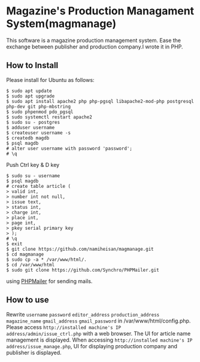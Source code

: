 
# Magazine's Production Managament System(magmanage)
This software is a magazine production management system. Ease the exchange between publisher and production company.I wrote it in PHP.

## How to Install
Please install for Ubuntu as follows:
~~~
$ sudo apt update
$ sudo apt upgrade
$ sudo apt install apache2 php php-pgsql libapache2-mod-php postgresql php-dev git php-mbstring
$ sudo phpenmod pdo_pgsql
$ sudo systemctl restart apache2
$ sudo su - postgres
$ adduser username
$ createuser username -s
$ createdb magdb
$ psql magdb
# alter user username with password 'password';
# \q
~~~
Push Ctrl key & D key
~~~
$ sudo su - username
$ psql magdb
# create table article (
> valid int,
> number int not null,
> issue text,
> status int,
> charge int,
> place int,
> page int,
> pkey serial primary key
> );
# \q
$ exit
$ git clone https://github.com/namiheisan/magmanage.git
$ cd magmanage
$ sudo cp -a * /var/www/html/.
$ cd /var/www/html
$ sudo git clone https://github.com/Synchro/PHPMailer.git
~~~
using [PHPMailer](https://github.com/Synchro/PHPMailer.git) for sending mails.

## How to use
Rewrite `username` `password` `editor_address` `production_address` `magazine_name` `gmail_address` `gmail_password` in /var/www/html/config.php. Please access `http://installed machine's IP address/admin/issue_ctrl.php` with a web browser. The UI for article name management is displayed. When accessing `http://installed machine's IP address/issue_manage.php`, UI for displaying production company and publisher is displayed.
